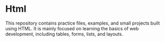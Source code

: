 # Html
This repository contains practice files, examples, and small projects built using HTML. It is mainly focused on learning the basics of web development, including tables, forms, lists, and layouts.
